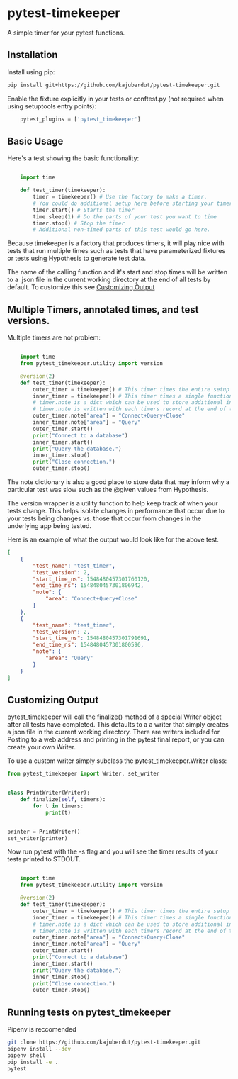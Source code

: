 # pytest-timekeeper

A simple timer for your pytest functions.
                            
## Installation
                      
Install using pip:

```bash
pip install git+https://github.com/kajuberdut/pytest-timekeeper.git
```

Enable the fixture explicitly in your tests or conftest.py (not required when using setuptools entry points):

```python
    pytest_plugins = ['pytest_timekeeper']
```
                      
## Basic Usage

Here's a test showing the basic functionality:

```python

    import time

    def test_timer(timekeeper):
        timer = timekeeper() # Use the factory to make a timer.
        # You could do additional setup here before starting your timer.
        timer.start() # Starts the timer
        time.sleep(1) # Do the parts of your test you want to time
        timer.stop() # Stop the timer
        # Additional non-timed parts of this test would go here.
```

Because timekeeper is a factory that produces timers, it will play nice with tests that run multiple times such as tests that have parameterized fixtures or tests using Hypothesis to generate test data.

The name of the calling function and it's start and stop times will be written to a .json file in the current working directory at the end of all tests by default. To customize this see [Customizing Output](#customizing-output)

## Multiple Timers, annotated times, and test versions.

Multiple timers are not problem:

```python

    import time
    from pytest_timekeeper.utility import version

    @version(2)
    def test_timer(timekeeper):
        outer_timer = timekeeper() # This timer times the entire setup and teardown.
        inner_timer = timekeeper() # This timer times a single function.
        # timer.note is a dict which can be used to store additional information
        # timer.note is written with each timers record at the end of tests
        outer_timer.note["area"] = "Connect+Query+Close"
        inner_timer.note["area"] = "Query"
        outer_timer.start()
        print("Connect to a database")
        inner_timer.start()
        print("Query the database.")
        inner_timer.stop()
        print("Close connection.")
        outer_timer.stop()
```

The note dictionary is also a good place to store data that may inform why a particular test was slow such as the @given values from Hypothesis.

The version wrapper is a utility function to help keep track of when your tests change. This helps isolate changes in performance that occur due to your tests being changes vs. those that occur from changes in the underlying app being tested.

Here is an example of what the output would look like for the above test.

```json
[
    {
        "test_name": "test_timer",
        "test_version": 2,
        "start_time_ns": 1548480457301760120,
        "end_time_ns": 1548480457301806942,
        "note": {
            "area": "Connect+Query+Close"
        }
    },
    {
        "test_name": "test_timer",
        "test_version": 2,
        "start_time_ns": 1548480457301791691,
        "end_time_ns": 1548480457301800596,
        "note": {
            "area": "Query"
        }
    }
]
```

## Customizing Output

pytest_timekeeper will call the finalize() method of a special Writer object after all tests have completed. This defaults to a a writer that simply creates a json file in the current working directory. There are writers included for Posting to a web address and printing in the pytest final report, or you can create your own Writer.


To use a custom writer simply subclass the pytest_timekeeper.Writer class:

```python
from pytest_timekeeper import Writer, set_writer


class PrintWriter(Writer):
    def finalize(self, timers):
        for t in timers:
            print(t)


printer = PrintWriter()
set_writer(printer)

```

Now run pytest with the -s flag and you will see the timer results of your tests printed to STDOUT.

```python

    import time
    from pytest_timekeeper.utility import version

    @version(2)
    def test_timer(timekeeper):
        outer_timer = timekeeper() # This timer times the entire setup and teardown.
        inner_timer = timekeeper() # This timer times a single function.
        # timer.note is a dict which can be used to store additional information
        # timer.note is written with each timers record at the end of tests
        outer_timer.note["area"] = "Connect+Query+Close"
        inner_timer.note["area"] = "Query"
        outer_timer.start()
        print("Connect to a database")
        inner_timer.start()
        print("Query the database.")
        inner_timer.stop()
        print("Close connection.")
        outer_timer.stop()
```

## Running tests on pytest_timekeeper

Pipenv is reccomended

```bash
git clone https://github.com/kajuberdut/pytest-timekeeper.git
pipenv install --dev
pipenv shell
pip install -e .
pytest
```